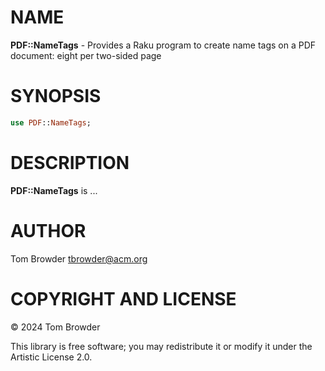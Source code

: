 NAME
====

**PDF::NameTags** - Provides a Raku program to create name tags on a PDF document: eight per two-sided page

SYNOPSIS
========

```raku
use PDF::NameTags;
```

DESCRIPTION
===========

**PDF::NameTags** is ...

AUTHOR
======

Tom Browder <tbrowder@acm.org>

COPYRIGHT AND LICENSE
=====================

© 2024 Tom Browder

This library is free software; you may redistribute it or modify it under the Artistic License 2.0.

